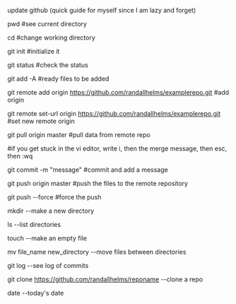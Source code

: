 update github (quick guide for myself since I am lazy and forget)

pwd #see current directory

cd #change working directory

git init #initialize it

git status #check the status

git add -A #ready files to be added

git remote add origin https://github.com/randallhelms/examplerepo.git #add origin

git remote set-url origin https://github.com/randallhelms/examplerepo.git #set new remote origin

git pull origin master #pull data from remote repo

#if you get stuck in the vi editor, write i, then the merge message, then esc, then :wq

git commit -m "message" #commit and add a message

git push origin master #push the files to the remote repository

git push --force #force the push

mkdir --make a new directory

ls --list directories

touch --make an empty file

mv file_name new_directory --move files between directories

git log --see log of commits

git clone https://github.com/randallhelms/reponame --clone a repo

date --today's date